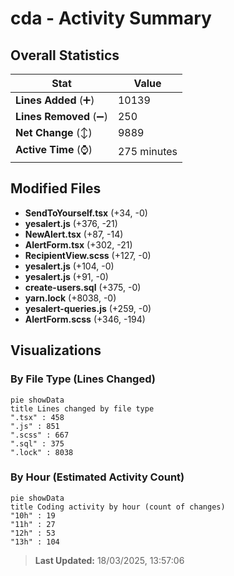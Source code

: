 # cda - Activity Summary 

## Overall Statistics

| Stat                   | Value                                                             |
| ---------------------- | ----------------------------------------------------------------- |
| **Lines Added** (➕)   | 10139                                          |
| **Lines Removed** (➖) | 250                                        |
| **Net Change** (↕)    | 9889                |
| **Active Time** (⌚)   | 275 minutes |


## Modified Files
- **SendToYourself.tsx** (+34, -0)
- **yesalert.js** (+376, -21)
- **NewAlert.tsx** (+87, -14)
- **AlertForm.tsx** (+302, -21)
- **RecipientView.scss** (+127, -0)
- **yesalert.js** (+104, -0)
- **yesalert.js** (+91, -0)
- **create-users.sql** (+375, -0)
- **yarn.lock** (+8038, -0)
- **yesalert-queries.js** (+259, -0)
- **AlertForm.scss** (+346, -194)

## Visualizations

### By File Type (Lines Changed)

```mermaid
pie showData
title Lines changed by file type
".tsx" : 458
".js" : 851
".scss" : 667
".sql" : 375
".lock" : 8038
```

### By Hour (Estimated Activity Count)

```mermaid
pie showData
title Coding activity by hour (count of changes)
"10h" : 19
"11h" : 27
"12h" : 53
"13h" : 104
```


> **Last Updated:** 18/03/2025, 13:57:06